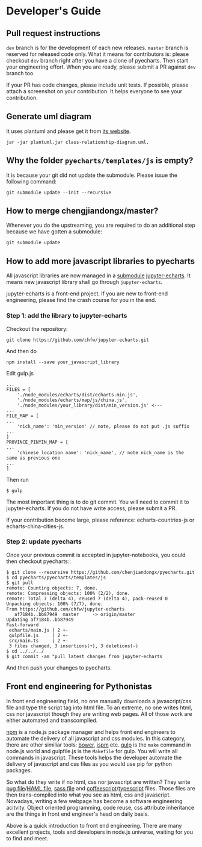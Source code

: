 # Developer's Guide

## Pull request instructions

`dev` branch is for the development of each new releases. `master` branch is reserved for released code only. What it means for contributors is:
please checkout `dev` branch right after you have a clone of pyecharts. Then start your engineering effort. When you are ready, please submit a PR
against `dev` branch too.

If your PR has code changes, please include unit tests. If possible, please attach a screenshot on your contribution. It helps everyone to see your contribution.

## Generate uml diagram

It uses plantuml and please get it from [its website](http://plantuml.com).

```
jar -jar plantuml.jar class-relationship-diagram.uml.
```

## Why the folder `pyecharts/templates/js` is empty?

It is because your git did not update the submodule. Please issue the following command:

```
git submodule update --init --recursive
```

## How to merge chengjiandongx/master?

Whenever you do the upstreaming, you are required to do an additional step because we have gotten a submodule:

```
git submodule update
```


## How to add more javascript libraries to pyecharts

All javascript libraries are now managed in a [submodule](https://git-scm.com/docs/git-submodule) [jupyter-echarts](https://github.com/chfw/jupyter-echarts). It means
new javascript library shall go through `jupyter-echarts`.

jupyter-echarts is a front-end project. If you are new to front-end engineering, please find the crash course for you in the end.

### Step 1: add the library to jupyter-echarts

Checkout the repository:

```
git clone https://github.com/chfw/jupyter-echarts.git
```

And then do

```
npm install --save your_javascript_library
```

Edit gulp.js

```
...
FILES = [
    './node_modules/echarts/dist/echarts.min.js',
    './node_modules/echarts/map/js/china.js',
    './node_modules/your_library/dist/min_version.js' <---
...
FILE_MAP = [
...
    'nick_name': 'min_version' // note, please do not put .js suffix
...
]
PROVINCE_PINYIN_MAP = [
...
    'chinese location name': 'nick_name', // note nick_name is the same as previous one
...
]
```

Then run

```
$ gulp
```

The most important thing is to do git commit. You will need to commit it
to jupyter-echarts. If you do not have write access, please submit a PR.

If your contribution become large, please reference: echarts-countries-js or
echarts-china-cities-js.

### Step 2: update pyecharts

Once your previous commit is accepted in jupyter-notebooks, you could then
checkout pyecharts::

```
$ git clone --recursive https://github.com/chenjiandongx/pyecharts.git
$ cd pyecharts/pyecharts/templates/js
$ git pull
remote: Counting objects: 7, done.
remote: Compressing objects: 100% (2/2), done.
remote: Total 7 (delta 4), reused 7 (delta 4), pack-reused 0
Unpacking objects: 100% (7/7), done.
From https://github.com/chfw/jupyter-echarts
   af7184b..bb87949  master     -> origin/master
Updating af7184b..bb87949
Fast-forward
 echarts/main.js | 2 +-
 gulpfile.js     | 2 +-
 src/main.ts     | 2 +-
 3 files changed, 3 insertions(+), 3 deletions(-)
$ cd ../../../
$ git commit -am "pull latest changes from jupyter-echarts
```

And then push your changes to pyecharts.


## Front end engineering for Pythonistas

In front end engineering field, no one manually downloads a javascript/css file
and type the script tag into html file. To an extreme, no one writes html, css
nor javascript though they are writing web pages. All of those work are either
automated and transcompiled.

[npm](https://docs.npmjs.com/getting-started/what-is-npm) is a node.js package manager and helps front end engineers to automate
the delivery of all javascript and css modules. In this category, there are
other similiar tools: [bower](https://bower.io), [jspm](https://jspm.io) etc. [gulp](https://gulpjs.com) is the `make` command in node.js 
world and gulpfile.js is the `Makefile` for gulp. You will write all commands 
in javascript. These tools helps the developer automate the delivery of 
javascript and css files as you would use pip for python packages.

So what do they write if no html, css nor javascript are written? They write
[pug file](https://pugjs.org/api/getting-started.html)/[HAML file](http://haml.info), [sass file](http://sass-lang.com) and [coffeescript](http://coffeescript.org)/[typescript](http://www.typescriptlang.org) files. Those files
are then trans-compiled into what you see as html, css and javascript. Nowadays,
writing a few webpage has become a software engineering acitvity. Object
oriented programming, code reuse, css attribute inheritance are the things
in front end engineer's head on daily basis.

Above is a quick introduction to front end engineering. There are many excellent
projects, tools and developers in node.js universe, waiting for you to find and
meet.
